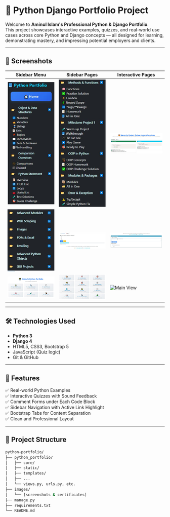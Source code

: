 # 🧠 Python Django Portfolio Project

Welcome to **Aminul Islam's Professional Python & Django Portfolio**.  
This project showcases interactive examples, quizzes, and real-world use cases across core Python and Django concepts — all designed for learning, demonstrating mastery, and impressing potential employers and clients.

---

## 📸 Screenshots

| Sidebar Menu | Sidebar Pages | Interactive Pages |
|--------------|---------------|-------------------|
| ![Sidebar](images/sidebar_page01.JPG) | ![Subpage](images/sidebar_page02.JPG) | ![HTML Page](images/html_page01.JPG) |
| ![Main Sidebar](images/sidebarmain01.JPG) | ![Quiz](images/quiz_form.JPG) | ![Comment](images/comments_form.JPG) |
| ![Home Page](images/home_page01.JPG) | ![Home Page 2](images/home_page02.JPG) | ![Main View](images/sibarmain.JPG) |

---

## 🛠 Technologies Used

- **Python 3**
- **Django 4**
- HTML5, CSS3, Bootstrap 5
- JavaScript (Quiz logic)
- Git & GitHub

---

## 📁 Features

✅ Real-world Python Examples  
✅ Interactive Quizzes with Sound Feedback  
✅ Comment Forms under Each Code Block  
✅ Sidebar Navigation with Active Link Highlight  
✅ Bootstrap Tabs for Content Separation  
✅ Clean and Professional Layout

---

## 🧪 Project Structure

```bash
python-portfolio/
├── python_portfolio/
│   ├── core/
│   ├── static/
│   ├── templates/
│   ├── ...
│   └── views.py, urls.py, etc.
├── images/
│   └── [screenshots & certificates]
├── manage.py
├── requirements.txt
└── README.md
